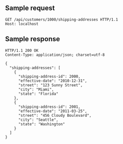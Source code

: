 
Sample request
--------------

    GET /api/customers/1000/shipping-addresses HTTP/1.1
    Host: localhost

Sample response
---------------

    HTTP/1.1 200 OK
    Content-Type: application/json; charset=utf-8

    {
      "shipping-addresses": [
        {
          "shipping-address-id": 2000,
          "effective-date": "2010-12-31",
          "street": "123 Sunny Street",
          "city": "Miami",
          "state": "Florida"
        },
        {
          "shipping-address-id": 2001,
          "effective-date": "2011-03-25",
          "street": "456 Cloudy Boulevard",
          "city": "Seattle",
          "state": "Washington"
        }
      ]
    }
